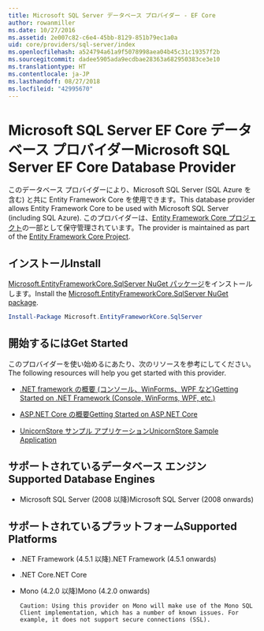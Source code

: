 ```yaml
---
title: Microsoft SQL Server データベース プロバイダー - EF Core
author: rowanmiller
ms.date: 10/27/2016
ms.assetid: 2e007c82-c6e4-45bb-8129-851b79ec1a0a
uid: core/providers/sql-server/index
ms.openlocfilehash: a524794a61a9f5078998aea04b45c31c19357f2b
ms.sourcegitcommit: dadee5905ada9ecdbae28363a682950383ce3e10
ms.translationtype: HT
ms.contentlocale: ja-JP
ms.lasthandoff: 08/27/2018
ms.locfileid: "42995670"
---
```

# <a name="microsoft-sql-server-ef-core-database-provider"></a><span data-ttu-id="f18ac-102">Microsoft SQL Server EF Core データベース プロバイダー</span><span class="sxs-lookup"><span data-stu-id="f18ac-102">Microsoft SQL Server EF Core Database Provider</span></span>

<span data-ttu-id="f18ac-103">このデータベース プロバイダーにより、Microsoft SQL Server (SQL Azure を含む) と共に Entity Framework Core を使用できます。</span><span class="sxs-lookup"><span data-stu-id="f18ac-103">This database provider allows Entity Framework Core to be used with Microsoft SQL Server (including SQL Azure).</span></span> <span data-ttu-id="f18ac-104">このプロバイダーは、[Entity Framework Core プロジェクト](https://github.com/aspnet/EntityFrameworkCore)の一部として保守管理されています。</span><span class="sxs-lookup"><span data-stu-id="f18ac-104">The provider is maintained as part of the [Entity Framework Core Project](https://github.com/aspnet/EntityFrameworkCore).</span></span>

## <a name="install"></a><span data-ttu-id="f18ac-105">インストール</span><span class="sxs-lookup"><span data-stu-id="f18ac-105">Install</span></span>

<span data-ttu-id="f18ac-106">[Microsoft.EntityFrameworkCore.SqlServer NuGet パッケージ](https://www.nuget.org/packages/Microsoft.EntityFrameworkCore.SqlServer/)をインストールします。</span><span class="sxs-lookup"><span data-stu-id="f18ac-106">Install the [Microsoft.EntityFrameworkCore.SqlServer NuGet package](https://www.nuget.org/packages/Microsoft.EntityFrameworkCore.SqlServer/).</span></span>

``` powershell
Install-Package Microsoft.EntityFrameworkCore.SqlServer
```

## <a name="get-started"></a><span data-ttu-id="f18ac-107">開始するには</span><span class="sxs-lookup"><span data-stu-id="f18ac-107">Get Started</span></span>

<span data-ttu-id="f18ac-108">このプロバイダーを使い始めるにあたり、次のリソースを参考にしてください。</span><span class="sxs-lookup"><span data-stu-id="f18ac-108">The following resources will help you get started with this provider.</span></span>
* [<span data-ttu-id="f18ac-109">.NET framework の概要 (コンソール、WinForms、WPF など)</span><span class="sxs-lookup"><span data-stu-id="f18ac-109">Getting Started on .NET Framework (Console, WinForms, WPF, etc.)</span></span>](../../get-started/full-dotnet/index.md)

* [<span data-ttu-id="f18ac-110">ASP.NET Core の概要</span><span class="sxs-lookup"><span data-stu-id="f18ac-110">Getting Started on ASP.NET Core</span></span>](../../get-started/aspnetcore/index.md)

* [<span data-ttu-id="f18ac-111">UnicornStore サンプル アプリケーション</span><span class="sxs-lookup"><span data-stu-id="f18ac-111">UnicornStore Sample Application</span></span>](https://github.com/rowanmiller/UnicornStore/tree/master/UnicornStore)

## <a name="supported-database-engines"></a><span data-ttu-id="f18ac-112">サポートされているデータベース エンジン</span><span class="sxs-lookup"><span data-stu-id="f18ac-112">Supported Database Engines</span></span>

* <span data-ttu-id="f18ac-113">Microsoft SQL Server (2008 以降)</span><span class="sxs-lookup"><span data-stu-id="f18ac-113">Microsoft SQL Server (2008 onwards)</span></span>

## <a name="supported-platforms"></a><span data-ttu-id="f18ac-114">サポートされているプラットフォーム</span><span class="sxs-lookup"><span data-stu-id="f18ac-114">Supported Platforms</span></span>

* <span data-ttu-id="f18ac-115">.NET Framework (4.5.1 以降)</span><span class="sxs-lookup"><span data-stu-id="f18ac-115">.NET Framework (4.5.1 onwards)</span></span>

* <span data-ttu-id="f18ac-116">.NET Core</span><span class="sxs-lookup"><span data-stu-id="f18ac-116">.NET Core</span></span>

* <span data-ttu-id="f18ac-117">Mono (4.2.0 以降)</span><span class="sxs-lookup"><span data-stu-id="f18ac-117">Mono (4.2.0 onwards)</span></span>

      Caution: Using this provider on Mono will make use of the Mono SQL Client implementation, which has a number of known issues. For example, it does not support secure connections (SSL).
